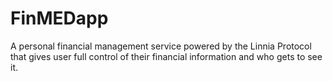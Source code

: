 # FinMEDapp
A personal financial management service powered by the Linnia Protocol that gives user full control of their financial information and who gets to see it.
